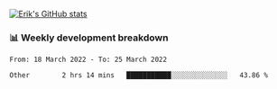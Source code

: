 [![Erik's GitHub stats](https://github-readme-stats.vercel.app/api?username=erik-petrov&theme=nightowl&show_icons=true)](https://github.com/anuraghazra/github-readme-stats)

### 📊 Weekly development breakdown
<!--START_SECTION:waka-->

```text
From: 18 March 2022 - To: 25 March 2022

Other        2 hrs 14 mins   ███████████░░░░░░░░░░░░░░   43.86 %
```

<!--END_SECTION:waka-->

